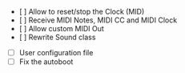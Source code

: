 * [ ] Allow to reset/stop the Clock (MID)
* [ ] Receive MIDI Notes, MIDI CC and MIDI Clock
* [ ] Allow custom MIDI Out
* [ ] Rewrite Sound class
* [ ] User configuration file
* [ ] Fix the autoboot
